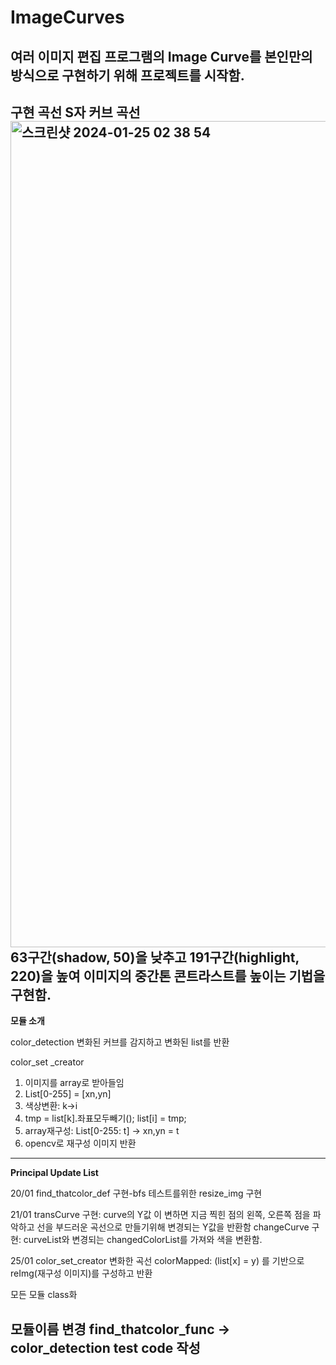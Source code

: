 # ImageCurves

여러 이미지 편집 프로그램의 Image Curve를 본인만의 방식으로 구현하기 위해 프로젝트를 시작함.
------------------
구현 곡선
**S자 커브 곡선**
<img width="1322" alt="스크린샷 2024-01-25 02 38 54" src="https://github.com/seyun4047/ImageCurves/assets/73819780/0722bc39-77cd-4f18-ab50-635f957af52f">
63구간(shadow, 50)을 낮추고 191구간(highlight, 220)을 높여 이미지의 중간톤 콘트라스트를 높이는 기법을 구현함.
------------------
**모듈 소개**

color_detection
변화된 커브를 감지하고
변화된 list를 반환

color_set _creator
1. 이미지를 array로 받아들임
2. List[0-255] = [xn,yn]
3. 색상변환: k->i
4. tmp = list[k].좌표모두빼기(); list[i] = tmp;
5. array재구성: List[0-255: t] -> xn,yn = t
6. opencv로 재구성 이미지 반환

------------------
**Principal Update List**

20/01
find_thatcolor_def 구현-bfs
테스트를위한 resize_img 구현

21/01
transCurve 구현: curve의 Y값 이 변하면 지금 찍힌 점의 왼쪽, 오른쪽 점을 파악하고 선을 부드러운 곡선으로 만들기위해 변경되는 Y값을 반환함
changeCurve 구현: curveList와 변경되는 changedColorList를 가져와 색을 변환함.

25/01
color_set_creator
변화한 곡선 colorMapped: (list[x] = y) 를 기반으로 reImg(재구성 이미지)를 구성하고 반환

모든 모듈 class화

모듈이름 변경 find_thatcolor_func -> color_detection
test code 작성
------------------
